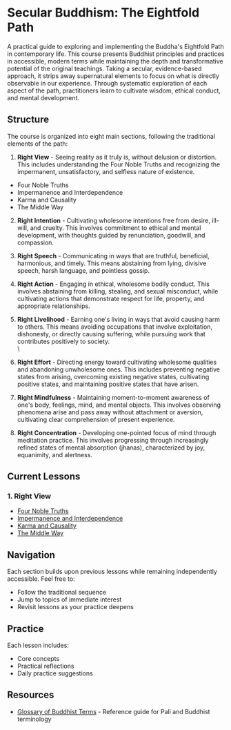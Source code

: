 # Secular Buddhism: The Eightfold Path

A practical guide to exploring and implementing the Buddha's Eightfold Path in contemporary life. This course presents Buddhist principles and practices in accessible, modern terms while maintaining the depth and transformative potential of the original teachings. Taking a secular, evidence-based approach, it strips away supernatural elements to focus on what is directly observable in our experience. Through systematic exploration of each aspect of the path, practitioners learn to cultivate wisdom, ethical conduct, and mental development.

## Structure

The course is organized into eight main sections, following the traditional elements of the path:

1. **Right View** - Seeing reality as it truly is, without delusion or distortion. This includes understanding the Four Noble Truths and recognizing the impermanent, unsatisfactory, and selfless nature of existence.
  - Four Noble Truths
  - Impermanence and Interdependence
  - Karma and Causality
  - The Middle Way
2. **Right Intention** - Cultivating wholesome intentions free from desire, ill-will, and cruelty. This involves commitment to ethical and mental development, with thoughts guided by renunciation, goodwill, and compassion.  

3. **Right Speech** - Communicating in ways that are truthful, beneficial, harmonious, and timely. This means abstaining from lying, divisive speech, harsh language, and pointless gossip.  

4. **Right Action** - Engaging in ethical, wholesome bodily conduct. This involves abstaining from killing, stealing, and sexual misconduct, while cultivating actions that demonstrate respect for life, property, and appropriate relationships.  

5. **Right Livelihood** - Earning one's living in ways that avoid causing harm to others. This means avoiding occupations that involve exploitation, dishonesty, or directly causing suffering, while pursuing work that contributes positively to society.  
\
6. **Right Effort** - Directing energy toward cultivating wholesome qualities and abandoning unwholesome ones. This includes preventing negative states from arising, overcoming existing negative states, cultivating positive states, and maintaining positive states that have arisen.  

7. **Right Mindfulness** - Maintaining moment-to-moment awareness of one's body, feelings, mind, and mental objects. This involves observing phenomena arise and pass away without attachment or aversion, cultivating clear comprehension of present experience.  

8. **Right Concentration** - Developing one-pointed focus of mind through meditation practice. This involves progressing through increasingly refined states of mental absorption (jhanas), characterized by joy, equanimity, and alertness.

## Current Lessons

### 1. Right View
- [Four Noble Truths](eightfold-path/1-right-view/01-four-noble-truths.md)
- [Impermanence and Interdependence](eightfold-path/1-right-view/02-impermanence-interdependence.md)
- [Karma and Causality](eightfold-path/1-right-view/03-karma.md)
- [The Middle Way](eightfold-path/1-right-view/04-middle-way.md)

## Navigation

Each section builds upon previous lessons while remaining independently accessible. Feel free to:
- Follow the traditional sequence
- Jump to topics of immediate interest
- Revisit lessons as your practice deepens

## Practice

Each lesson includes:
- Core concepts
- Practical reflections
- Daily practice suggestions

## Resources

- [Glossary of Buddhist Terms](glossary.md) - Reference guide for Pali and Buddhist terminology

